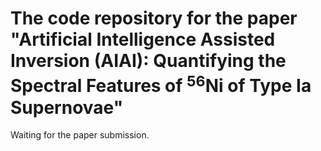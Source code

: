# The code repository for the paper "Artificial Intelligence Assisted Inversion (AIAI): Quantifying the Spectral Features of $^{56}$Ni of Type Ia Supernovae"

Waiting for the paper submission. 









